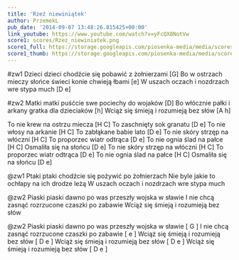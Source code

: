 ```yaml
---
title: 'Rzeź niewiniątek'
author: PrzemekL
pub_date: '2014-09-07 13:48:26.815425+00:00'
link_youtube: https://www.youtube.com/watch?v=yFcQX8NotVw
score1: scores/Rzez_niewiniatek.png
score1_full: https://storage.googleapis.com/piosenka-media/media/scores/Rzez_niewiniatek.png
score1_thumb: https://storage.googleapis.com/piosenka-media/media/scores/Rzez_niewiniatek.png.180x0_q85_upscale.jpg
---
```


#zw1
 Dzieci dzieci chodźcie się pobawić z żołnierzami [G]
Bo w ostrzach mieczy słońce świeci konie chwieją łbami [e]
W uszach oczach i nozdrzach wre stypa much [D e]

#zw2
Matki matki puśćcie swe pociechy do wojaków [D]
Bo włócznie pałki i arkany gratka dla dzieciaków [h]
Wciąż się śmieją i rozumieją bez słów [A h]

To nie krew na ostrzu miecza [H C]
To zaschnięty sok granatu [D e]
To nie włosy na arkanie [H C]
To zabłąkane babie lato [D e]
To nie skóry strzęp na włóczni [H C]
To proporzec wiatr odtrąca [D e]
To nie ognia ślad na pałce [H C]
Osmaliła się na słońcu [D e]
To nie skóry strzęp na włóczni [H C]
To proporzec wiatr odtrąca [D e]
To nie ognia ślad na pałce [H C]
Osmaliła się na słońcu [D e]


@zw1
Ptaki ptaki chodźcie się pożywić po żołnierzach
Nie byle jakie to ochłapy na ich drodze leżą
W uszach oczach i nozdrzach wre stypa much

@zw2
Piaski piaski dawno po was przeszły wojska w sławie
I nie chcą zasnąć rozrzucone czaszki po zabawie
Wciąż się śmieją i rozumieją bez słów

@zw2
Piaski piaski dawno po was przeszły wojska w sławie [ G ]
I nie chcą zasnąć rozrzucone czaszki po zabawie [ e ]
Wciąż się śmieją i rozumieją bez słów [ D e ]
Wciąż się śmieją i rozumieją bez słów [ D e ]
Wciąż się śmieją i rozumieją bez słów [ D e ]